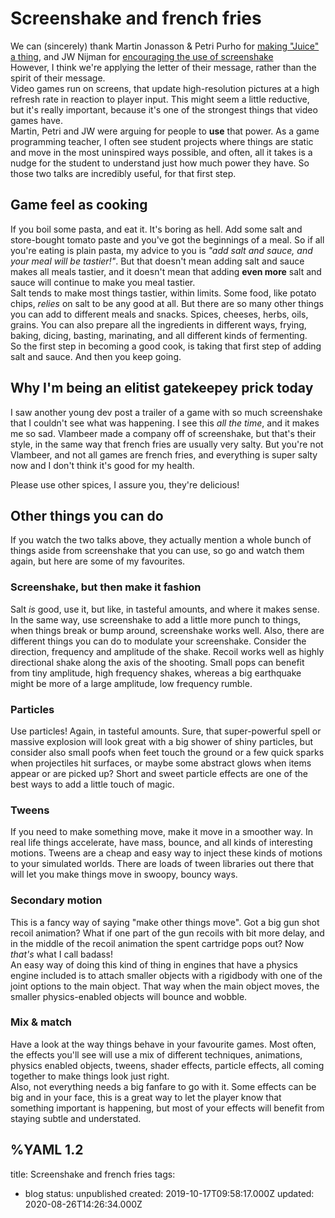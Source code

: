 # Screenshake and french fries

We can (sincerely) thank Martin Jonasson & Petri Purho for [making "Juice" a thing](https://www.youtube.com/watch?v=Fy0aCDmgnxg), and JW Nijman for [encouraging the use of screenshake](https://www.youtube.com/watch?v=AJdEqssNZ-U)   
However, I think we're applying the letter of their message, rather than the spirit of their message.  
Video games run on screens, that update high-resolution pictures at a high refresh rate in reaction to player input. This might seem a little reductive, but it's really important, because it's one of the strongest things that video games have.   
Martin, Petri and JW were arguing for people to **use** that power. As a game programming teacher, I often see student projects where things are static and move in the most uninspired ways possible, and often, all it takes is a nudge for the student to understand just how much power they have. So those two talks are incredibly useful, for that first step.   

## Game feel as cooking
If you boil some pasta, and eat it. It's boring as hell. Add some salt and store-bought tomato paste and you've got the beginnings of a meal. So if all you're eating is plain pasta, my advice to you is *"add salt and sauce, and your meal will be tastier!"*. But that doesn't mean adding salt and sauce makes all meals tastier, and it doesn't mean that adding **even more** salt and sauce will continue to make you meal tastier.  
Salt tends to make most things tastier, within limits. Some food, like potato chips, *relies* on salt to be any good at all. But there are so many other things you can add to different meals and snacks. Spices, cheeses, herbs, oils, grains. You can also prepare all the ingredients in different ways, frying, baking, dicing, basting, marinating, and all different kinds of fermenting.   
So the first step in becoming a good cook, is taking that first step of adding salt and sauce. And then you keep going.   

## Why I'm being an elitist gatekeepey prick today
I saw another young dev post a trailer of a game with so much screenshake that I couldn't see what was happening. I see this *all the time*, and it makes me so sad. Vlambeer made a company off of screenshake, but that's their style, in the same way that french fries are usually very salty. But you're not Vlambeer, and not all games are french fries, and everything is super salty now and I don't think it's good for my health.   

Please use other spices, I assure you, they're delicious!

## Other things you can do
If you watch the two talks above, they actually mention a whole bunch of things aside from screenshake that you can use, so go and watch them again, but here are some of my favourites.

### Screenshake, but then make it fashion
Salt *is* good, use it, but like, in tasteful amounts, and where it makes sense. In the same way, use screenshake to add a little more punch to things, when things break or bump around, screenshake works well. Also, there are different things you can do to modulate your screenshake. Consider the direction, frequency and amplitude of the shake. Recoil works well as highly directional shake along the axis of the shooting. Small pops can benefit from tiny amplitude, high frequency shakes, whereas a big earthquake might be more of a large amplitude, low frequency rumble.  

### Particles
Use particles! Again, in tasteful amounts. Sure, that super-powerful spell or massive explosion will look great with a big shower of shiny particles, but consider also small poofs when feet touch the ground or a few quick sparks when projectiles hit surfaces, or maybe some abstract glows when items appear or are picked up? Short and sweet particle effects are one of the best ways to add a little touch of magic.   

### Tweens
If you need to make something move, make it move in a smoother way. In real life things accelerate, have mass, bounce, and all kinds of interesting motions. Tweens are a cheap and easy way to inject these kinds of motions to your simulated worlds. There are loads of tween libraries out there that will let you make things move in swoopy, bouncy ways.

### Secondary motion
This is a fancy way of saying "make other things move". Got a big gun shot recoil animation? What if one part of the gun recoils with bit more delay, and in the middle of the recoil animation the spent cartridge pops out? Now *that's* what I call badass!   
An easy way of doing this kind of thing in engines that have a physics engine included is to attach smaller objects with a rigidbody with one of the joint options to the main object. That way when the main object moves, the smaller physics-enabled objects will bounce and wobble.

### Mix & match
Have a look at the way things behave in your favourite games. Most often, the effects you'll see will use a mix of different techniques, animations, physics enabled objects, tweens, shader effects, particle effects, all coming together to make things look just right.  
Also, not everything needs a big fanfare to go with it. Some effects can be big and in your face, this is a great way to let the player know that something important is happening, but most of your effects will benefit from staying subtle and understated.


%YAML 1.2
---
title: Screenshake and french fries
tags:
  - blog
status: unpublished
created: 2019-10-17T09:58:17.000Z
updated: 2020-08-26T14:26:34.000Z

